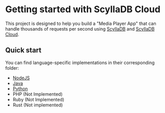 

# Getting started with ScyllaDB Cloud

This project is designed to help you build a "Media Player App" that can handle thousands of requests per second using [ScyllaDB](https://github.com/scylladb/scylladb) and [ScyllaDB Cloud](https://www.scylladb.com/product/scylla-cloud/).

## Quick start

You can find language-specific implementations in their corresponding folder:

- [NodeJS](/docs/nodejs.md)
- [Java](/docs/java.md)
- [Python](/docs/python.md)
- PHP (Not Implemented)
- Ruby (Not Implemented)
- Rust (Not implemented)
